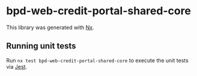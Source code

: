 # bpd-web-credit-portal-shared-core

This library was generated with [Nx](https://nx.dev).

## Running unit tests

Run `nx test bpd-web-credit-portal-shared-core` to execute the unit tests via [Jest](https://jestjs.io).
